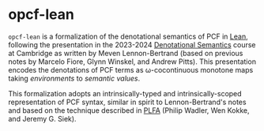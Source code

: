 # opcf-lean

`opcf-lean` is a formalization of the denotational semantics of PCF in [Lean](https://lean-lang.org/), following the presentation in the 2023-2024 [Denotational Semantics](https://www.cl.cam.ac.uk/teaching/2324/DenotSem/notes.pdf) course at Cambridge as written by Meven Lennon-Bertrand (based on previous notes by Marcelo Fiore, Glynn Winskel, and Andrew Pitts). This presentation encodes the denotations of PCF terms as ω-cocontinuous monotone maps taking *environments* to *semantic values*.

This formalization adopts an intrinsically-typed and intrinsically-scoped representation of PCF syntax, similar in spirit to Lennon-Bertrand's notes and based on the technique described in [PLFA](https://plfa.inf.ed.ac.uk/22.08/) (Philip Wadler, Wen Kokke, and Jeremy G. Siek).
